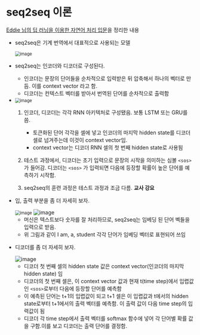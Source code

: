 # seq2seq 이론

[Eddie 님의 딥 러닝을 이용한 자연어 처리 입문](https://wikidocs.net/book/2155)을 정리한 내용



* seq2seq은 기계 번역에서 대표적으로 사용되는 모델

  <img src="https://user-images.githubusercontent.com/46865281/78332087-46ca7500-75c2-11ea-8c4c-6e0c8b960399.png" alt="image" style="zoom:80%;" />



* seq2seq는 인코더와 디코더로 구성된다.
  * 인코더는 문장의 단어들을 순차적으로 입력받은 뒤 압축해서 하나의 벡터로 만듬. 이를 context vector 라고 함.
  * 디코더는 컨텍스트 벡터를 받아서 번역된 단어를 순차적으로 출력함



* <img src="https://user-images.githubusercontent.com/46865281/78332250-9741d280-75c2-11ea-980a-f95f147cade4.png" alt="image" style="zoom:80%;" />

  1. 인코더, 디코더는 각각 RNN 아키텍처로 구성됐음. 보통 LSTM 또는 GRU를 씀.
     * 토큰화된 단어 각각을 셀에 넣고 인코더의 마지막 hidden state를 디코더 셀로 넘겨주는데 이것이 context vector임.
     * context vector는 디코더 RNN 셀의 첫 번째 hidden state로 사용됨

  2. 테스트 과정에서, 디코더는 초기 입력으로 문장의 시작을 의미하는 심볼 `<sos>`가 들어감. 디코더는 `<sos>` 가 입력되면 다음에 등장할 확률이 높은 단어를 예측하기 시작함. 
  3. seq2seq의 훈련 과정은 테스트 과정과 조금 다름. **교사 강요**



* 입, 출력 부분을 좀 더 자세히 보자.

  <img src="https://user-images.githubusercontent.com/46865281/78332842-bc831080-75c3-11ea-8444-c710c89bf531.png" alt="image" style="zoom:80%;" />

  <img src="https://user-images.githubusercontent.com/46865281/78332990-010eac00-75c4-11ea-8ec2-9aa1004b8823.png" alt="image" style="zoom:100%;" />

  * 머신은 텍스트보다 숫자를 잘 처리하므로, seq2seq는 임베딩 된 단어 벡들을 입력으로 받음.
  * 위 그림과 같이 I am, a, student 각각 단어가 임베딩 벡터로 표현되어 쓰임



* 디코더를 좀 더 자세히 보자.

  <img src="https://user-images.githubusercontent.com/46865281/78333160-49c66500-75c4-11ea-9543-3a237e7eaaf6.png" alt="image" style="zoom:100%;" />

  * 디코더 첫 번째 셀의 hidden state 값은 context vector(인코더의 마지막 hidden state) 임
  * 디코더의 첫 번째 셀은, 이 context vector 값과 현재 t(time step)에서 입렵값인 `<sos>`로부터 다음에 등장할 단어를 예측함
  * 이 예측된 단어는 t+1의 입렵값이 되고 t+1 셀은 이 입렵값과 t에서의 hidden state로부터 t+1에서의 출력 벡터를 예측함. 이 출력 값이 다음 time step의 입력값이 됨
  * 디코더 각 time step에서 출력 벡터를 softmax 함수에 넣어 각 단어별 확률 값을 구함.이를 보고 디코더는 출력 단어를 결정함.

